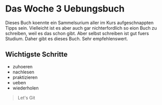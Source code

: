 # Das Woche 3 Uebungsbuch
Dieses Buch koennte ein Sammelsurium aller im Kurs aufgeschnappten Tipps sein.
Vielleicht ist es aber auch gar nichterfordlich so eion Buch zu schreiben, weil es das schon gibt.
Aber selbst schreiben ist gut fuers Studium. Daher gibt es dieses Buch.
Sehr empfehlenswert.

## Wichtigste Schritte
* zuhoeren
* nachlesen
* praktizieren
* ueben
* wiederholen

> Let's Git
